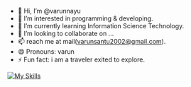 - 👋 Hi, I’m @varunnayu
- 👀 I’m interested in programming & developing.
- 🌱 I’m currently learning Information Science Technology.
- 💞️ I’m looking to collaborate on ...
- 📫 reach me at mail(varunsantu2002@gmail.com).
- 😄 Pronouns: varun
- ⚡ Fun fact: i am a traveler exited to explore.

[![My Skills](https://skillicons.dev/icons?i=aws,gcp,azure,react,vue,flutter,html,css,js,react)](https://skillicons.dev)

<!---
varunnayu/varunnayu is a ✨ special ✨ repository because its `README.md` (this file) appears on your GitHub profile.
You can click the Preview link to take a look at your changes.
--->
